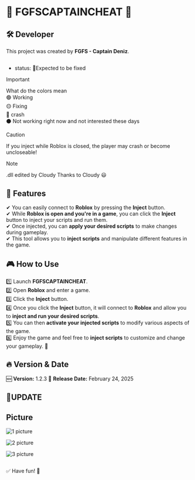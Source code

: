 # 🌟 FGFSCAPTAINCHEAT 🌟  

## 🛠 Developer  
This project was created by **FGFS - Captain Deniz**.  
##  
- status: 🔴Expected to be fixed

> [!IMPORTANT]
>  What do the colors mean  
> 🟢 Working  
> 🟡 Fixing  
> 🔴 crash  
> ⚫ Not working right now and not interested these days  




> [!CAUTION]
> If you inject while Roblox is closed, the player may crash or become uncloseable!

> [!NOTE]
> .dll edited by Cloudy Thanks to Cloudy 😃

##  
## 🚀 Features  
✔ You can easily connect to **Roblox** by pressing the **Inject** button.  
✔ While **Roblox is open and you're in a game**, you can click the **Inject** button to inject your scripts and run them.  
✔ Once injected, you can **apply your desired scripts** to make changes during gameplay.  
✔ This tool allows you to **inject scripts** and manipulate different features in the game.  
##  
## 🎮 How to Use  
1️⃣ Launch **FGFSCAPTAINCHEAT**.  
2️⃣ Open **Roblox** and enter a game.  
3️⃣ Click the **Inject** button.  
4️⃣ Once you click the **Inject** button, it will connect to **Roblox** and allow you to **inject and run your desired scripts**.  
5️⃣ You can then **activate your injected scripts** to modify various aspects of the game.  
6️⃣ Enjoy the game and feel free to **inject scripts** to customize and change your gameplay. 🚀  
##  
## 🔥 Version & Date  
🆕 **Version:** 1.2.3
📅 **Release Date:** February 24, 2025  
##  
## 🔄UPDATE

##
## Picture

![1 picture](https://github.com/user-attachments/assets/a24ec008-cc48-4c58-a54c-5a5dad1a1ba9)

![2 picture](https://github.com/user-attachments/assets/6acb1778-78a2-455f-bd81-591c305f7b5e)

![3 picture](https://github.com/user-attachments/assets/a6dd1736-c855-4c66-8c72-b462a8173449)

##
✅ Have fun! 🎉  
